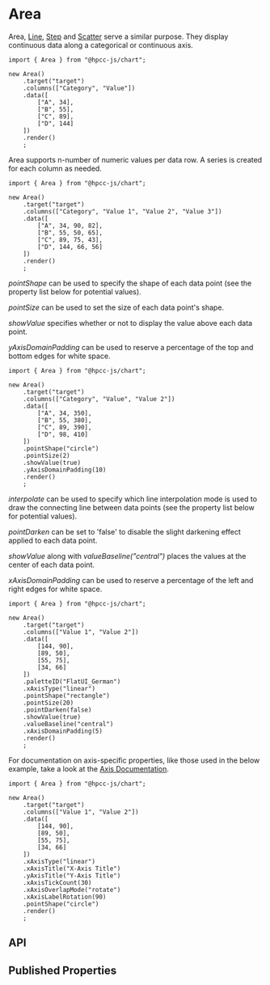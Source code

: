 # Area

<!--meta
{
    "id": 2361,
    "name": "Area",
    "kind": 128,
    "kindString": "Class",
    "flags": {
        "isExported": true
    },
    "sources": [
        {
            "fileName": "Area.ts",
            "line": 3,
            "character": 17
        }
    ],
    "extendedTypes": [
        {
            "type": "reference",
            "name": "Scatter",
            "id": 1462
        }
    ],
    "folder": "packages/chart"
}
-->

Area, [Line](./Line.md), [Step](./Step.md) and [Scatter](./Scatter.md) serve a similar purpose. They display continuous data along a categorical or continuous axis.

```sample-code
import { Area } from "@hpcc-js/chart";

new Area()
    .target("target")
    .columns(["Category", "Value"])
    .data([
        ["A", 34],
        ["B", 55],
        ["C", 89],
        ["D", 144]
    ])
    .render()
    ;
```

Area supports n-number of numeric values per data row. A series is created for each column as needed. 

```sample-code
import { Area } from "@hpcc-js/chart";

new Area()
    .target("target")
    .columns(["Category", "Value 1", "Value 2", "Value 3"])
    .data([
        ["A", 34, 90, 82],
        ["B", 55, 50, 65],
        ["C", 89, 75, 43],
        ["D", 144, 66, 56]
    ])
    .render()
    ;
```

_pointShape_ can be used to specify the shape of each data point (see the property list below for potential values).

_pointSize_ can be used to set the size of each data point's shape.

_showValue_ specifies whether or not to display the value above each data point.

_yAxisDomainPadding_ can be used to reserve a percentage of the top and bottom edges for white space.

```sample-code
import { Area } from "@hpcc-js/chart";

new Area()
    .target("target")
    .columns(["Category", "Value", "Value 2"])
    .data([
        ["A", 34, 350],
        ["B", 55, 380],
        ["C", 89, 390],
        ["D", 98, 410]
    ])
    .pointShape("circle")
    .pointSize(2)
    .showValue(true)
    .yAxisDomainPadding(10)
    .render()
    ;
```

_interpolate_ can be used to specify which line interpolation mode is used to draw the connecting line between data points (see the property list below for potential values).

_pointDarken_ can be set to 'false' to disable the slight darkening effect applied to each data point.

_showValue_ along with _valueBaseline("central")_ places the values at the center of each data point.

_xAxisDomainPadding_ can be used to reserve a percentage of the left and right edges for white space.

```sample-code
import { Area } from "@hpcc-js/chart";

new Area()
    .target("target")
    .columns(["Value 1", "Value 2"])
    .data([
        [144, 90],
        [89, 50],
        [55, 75],
        [34, 66]
    ])
    .paletteID("FlatUI_German")
    .xAxisType("linear")
    .pointShape("rectangle")
    .pointSize(20)
    .pointDarken(false)
    .showValue(true)
    .valueBaseline("central")
    .xAxisDomainPadding(5)
    .render()
    ;
```

For documentation on axis-specific properties, like those used in the below example, take a look at the [Axis Documentation](./XYAxis.md).

```sample-code
import { Area } from "@hpcc-js/chart";

new Area()
    .target("target")
    .columns(["Value 1", "Value 2"])
    .data([
        [144, 90],
        [89, 50],
        [55, 75],
        [34, 66]
    ])
    .xAxisType("linear")
    .xAxisTitle("X-Axis Title")
    .yAxisTitle("Y-Axis Title")
    .xAxisTickCount(30)
    .xAxisOverlapMode("rotate")
    .xAxisLabelRotation(90)
    .pointShape("circle")
    .render()
    ;
```

## API

<!--meta:Area.target
{
    "id": 2658,
    "name": "target",
    "kind": 2048,
    "kindString": "Method",
    "flags": {
        "isExported": true
    },
    "signatures": [
        {
            "id": 2659,
            "name": "target",
            "kind": 4096,
            "kindString": "Call signature",
            "flags": {},
            "type": {
                "type": "union",
                "types": [
                    {
                        "type": "intrinsic",
                        "name": "null"
                    },
                    {
                        "type": "reference",
                        "name": "HTMLElement"
                    },
                    {
                        "type": "reference",
                        "name": "SVGElement"
                    }
                ]
            },
            "overwrites": {
                "type": "reference",
                "name": "Widget.target"
            },
            "inheritedFrom": {
                "type": "reference",
                "name": "SVGWidget.target"
            }
        },
        {
            "id": 2660,
            "name": "target",
            "kind": 4096,
            "kindString": "Call signature",
            "flags": {},
            "parameters": [
                {
                    "id": 2661,
                    "name": "_",
                    "kind": 32768,
                    "kindString": "Parameter",
                    "flags": {},
                    "type": {
                        "type": "union",
                        "types": [
                            {
                                "type": "intrinsic",
                                "name": "null"
                            },
                            {
                                "type": "intrinsic",
                                "name": "string"
                            },
                            {
                                "type": "reference",
                                "name": "HTMLElement"
                            },
                            {
                                "type": "reference",
                                "name": "SVGElement"
                            }
                        ]
                    }
                }
            ],
            "type": {
                "type": "intrinsic",
                "name": "this"
            },
            "overwrites": {
                "type": "reference",
                "name": "Widget.target"
            },
            "inheritedFrom": {
                "type": "reference",
                "name": "SVGWidget.target"
            }
        }
    ],
    "sources": [
        {
            "fileName": "C:/Users/gordon/git/hpcc-js-build/packages/common/types/SVGWidget.d.ts",
            "line": 43,
            "character": 10
        },
        {
            "fileName": "C:/Users/gordon/git/hpcc-js-build/packages/common/types/SVGWidget.d.ts",
            "line": 44,
            "character": 10
        }
    ],
    "overwrites": {
        "type": "reference",
        "name": "Widget.target"
    },
    "inheritedFrom": {
        "type": "reference",
        "name": "SVGWidget.target"
    },
    "folder": "packages/chart"
}
-->

## Published Properties
```@hpcc-js/chart:Area
```
